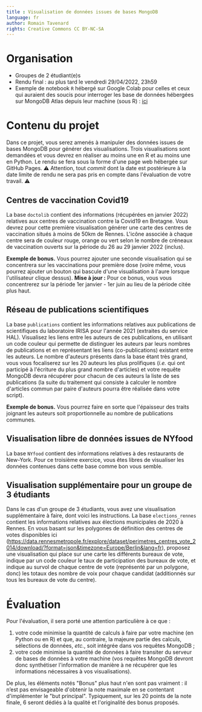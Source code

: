 ```yaml
---
title : Visualisation de données issues de bases MongoDB
language: fr
author: Romain Tavenard
rights: Creative Commons CC BY-NC-SA
---
```


# Organisation

* Groupes de 2 étudiant(e)s
* Rendu final : au plus tard le vendredi 29/04/2022, 23h59
* Exemple de notebook `R` hébergé sur Google Colab pour celles et ceux qui auraient des soucis pour interroger les base de données hébergées sur MongoDB Atlas depuis leur machine (sous R) : [ici](https://colab.research.google.com/drive/1MwSpXY8BKFlTNudC65cQm-oWfi0OOYsq?usp=sharing)


# Contenu du projet

Dans ce projet, vous serez amenés à manipuler des données issues de bases MongoDB pour générer des visualisations.
Trois visualisations sont demandées et vous devrez en réaliser au moins une en R et au moins une en Python.
Le rendu se fera sous la forme d'une page web hébergée sur GitHub Pages.
⚠️ Attention, tout _commit_ dont la date est postérieure à la date limite de rendu ne sera pas pris en compte dans l'évaluation de votre travail. ⚠️

## Centres de vaccination Covid19

La base `doctolib` contient des informations (récupérées en janvier 2022) relatives aux centres de vaccination contre la Covid19 en Bretagne.
Vous devrez pour cette première visualisation générer une carte des centres de vaccination situés à moins de 50km de Rennes.
L'icône associée à chaque centre sera de couleur rouge, orange ou vert selon le nombre de créneaux de vaccination ouverts sur la période du 26 au 29 janvier 2022 (inclus).

**Exemple de bonus.** Vous pourrez ajouter une seconde visualisation qui se concentrera sur les vaccinations pour première dose (voire même, vous pourrez ajouter un bouton qui bascule d'une visualisation à l'aure lorsque l'utilisateur clique dessus).
**Mise à jour :** Pour ce bonus, vous vous concentrerez sur la période 1er janvier - 1er juin au lieu de la période citée plus haut.

## Réseau de publications scientifiques

La base `publications` contient les informations relatives aux publications de scientifiques du laboratoire IRISA pour l'année 2021 (extraites du service HAL).
Visualisez les liens entre les auteurs de ces publications, en utilisant un code couleur qui permette de distinguer les auteurs par leurs nombres de publications et en représentant les liens (co-publications) existant entre les auteurs.
Le nombre d'auteurs présents dans la base étant très grand, vous vous focaliserez sur les 20 auteurs les plus prolifiques (_i.e._ qui ont participé à l'écriture du plus grand nombre d'articles) et votre requête MongoDB devra récupérer pour chacun de ces auteurs la liste de ses publications (la suite du traitement qui consiste à calculer le nombre d'articles commun par paire d'auteurs pourra être réalisée dans votre script).

**Exemple de bonus.** Vous pourrez faire en sorte que l'épaisseur des traits joignant les auteurs soit proportionnelle au nombre de publications communes.

## Visualisation libre de données issues de NYfood

La base `NYfood` contient des informations relatives à des restaurants de New-York.
Pour ce troisième exercice, vous êtes libres de visualiser les données contenues dans cette base comme bon vous semble.

## Visualisation supplémentaire pour un groupe de 3 étudiants

Dans le cas d'un groupe de 3 étudiants, vous avez une visualisation supplémentaire à faire, dont voici les instructions.
La base `elections_rennes` contient les informations relatives aux élections municipales de 2020 à Rennes.
En vous basant sur les polygones de définition des centres de votes disponibles ici (<https://data.rennesmetropole.fr/explore/dataset/perimetres_centres_vote_2014/download/?format=json&timezone=Europe/Berlin&lang=fr>), proposez une visualisation qui place sur une carte les différents bureaux de vote, indique par un code couleur le taux de participation des bureaux de vote, et indique au survol de chaque centre de vote (représenté par un polygone, donc) les totaux des nombre de voix pour chaque candidat (additionnés sur tous les bureaux de vote du centre).

# Évaluation

Pour l'évaluation, il sera porté une attention particulière à ce que :

1. votre code minimise la quantité de calculs à faire par votre machine (en Python ou en R) et que, au contraire, la majeure partie des calculs, sélections de données, _etc._, soit intégrée dans vos requêtes MongoDB ;
2. votre code minimise la quantité de données à faire transiter du serveur de bases de données à votre machine (vos requêtes MongoDB devront donc synthétiser l'information de manière à ne récupérer que les informations nécessaires à vos visualisations).

De plus, les éléments notés "Bonus" plus haut n'en sont pas vraiment : il n’est pas envisageable d'obtenir la note maximale en se contentant d'implémenter le "but principal".
Typiquement, sur les 20 points de la note finale, 6 seront dédiés à la qualité et l'originalité des bonus proposés.